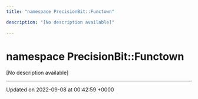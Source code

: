 ```yaml
---
title: "namespace PrecisionBit::Functown"

description: "[No description available]"

---
```


# namespace PrecisionBit::Functown

[No description available]






-------------------------------

Updated on 2022-09-08 at 00:42:59 +0000